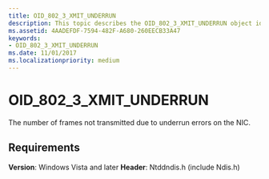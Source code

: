 ```yaml
---
title: OID_802_3_XMIT_UNDERRUN
description: This topic describes the OID_802_3_XMIT_UNDERRUN object identifier (OID).
ms.assetid: 4AADEFDF-7594-482F-A680-260EECB33A47
keywords:
- OID_802_3_XMIT_UNDERRUN
ms.date: 11/01/2017
ms.localizationpriority: medium
---
```


# OID_802_3_XMIT_UNDERRUN

The number of frames not transmitted due to underrun errors on the NIC.

## Requirements

**Version**: Windows Vista and later
**Header**: Ntddndis.h (include Ndis.h)

